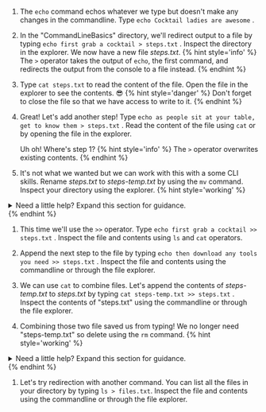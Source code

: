 1. The `echo` command echos whatever we type but doesn't make any changes in the commandline. Type `echo Cocktail ladies are awesome` <i class="fa fa-share fa-rotate-180"></i>.

1. In the "CommandLineBasics" directory, we'll redirect output to a file by typing `echo first grab a cocktail > steps.txt` <i class="fa fa-share fa-rotate-180"></i>. Inspect the directory in the explorer. We now have a new file _steps.txt_.
      {% hint style='info' %}
The `>` operator takes the output of `echo`, the first command, and redirects the output from the console to a file instead.
      {% endhint %}

1. Type `cat steps.txt` <i class="fa fa-share fa-rotate-180"></i> to read the content of the file. Open the file in the explorer to see the contents. 😎
      {% hint style='danger' %}
Don't forget to close the file so that we have access to write to it.
      {% endhint %}

1. Great! Let's add another step! Type `echo as people sit at your table, get to know them > steps.txt` <i class="fa fa-share fa-rotate-180"></i>. Read the content of the file using `cat` or by opening the file in the explorer. 

   Uh oh! Where's step 1?
      {% hint style='info' %}
The `>` operator overwrites existing contents.
      {% endhint %}

1. It's not what we wanted but we can work with this with a some CLI skills. Rename _steps.txt_ to _steps-temp.txt_ by using the `mv` command. Inspect your directory using the explorer. 
   {% hint style='working' %}
<details>
<summary>
Need a little help? Expand this section for guidance. 
</summary>
Type <code>mv steps.txt steps-temp.txt</code> <i class="fa fa-share fa-rotate-180"></i>.
</details>
   {% endhint %}

1. This time we'll use the `>>` operator. Type `echo first grab a cocktail >> steps.txt` <i class="fa fa-share fa-rotate-180"></i>. Inspect the file and contents using `ls` and `cat` operators.

1. Append the next step to the file by typing `echo then download any tools you need >> steps.txt` <i class="fa fa-share fa-rotate-180"></i>. Inspect the file and contents using the commandline or through the file explorer.

1. We can use `cat` to combine files. Let's append the contents of _steps-temp.txt_ to _steps.txt_ by typing `cat steps-temp.txt >> steps.txt` <i class="fa fa-share fa-rotate-180"></i>. Inspect the contents of "steps.txt" using the commandline or through the file explorer.

1. Combining those two file saved us from typing! We no longer need "steps-temp.txt" so delete using the `rm` command. 
   {% hint style='working' %}
<details>
<summary>
Need a little help? Expand this section for guidance. 
</summary>
Type <code>rm steps-temp.txt</code> <i class="fa fa-share fa-rotate-180"></i>.
</details>
   {% endhint %}

1. Let's try redirection with another command. You can list all the files in your directory by typing `ls > files.txt`. Inspect the file and contents using the commandline or through the file explorer.
